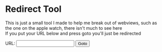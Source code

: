# Redirect Tool
This is just a small tool I made to help me break out of webviews, such as the one on the apple watch, there isn't much to see here \
If you put your URL below and press goto you'll just be redirected

URL: <input type="text" id="url">
<button onclick="location.href = document.getElementById('url').value">Goto</button>